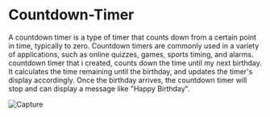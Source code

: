 # Countdown-Timer
A countdown timer is a type of timer that counts down from a certain point in time, typically to zero. Countdown timers are commonly used in a variety of applications, such as online quizzes, games, sports timing, and alarms.
countdown timer that i created, counts down the time until my next birthday. It calculates the time remaining until the birthday, and updates the timer's display accordingly.
Once the birthday arrives, the countdown timer will stop and can display a message like "Happy Birthday".


![Capture](https://user-images.githubusercontent.com/105599585/214328058-a83dfb27-572b-42f7-a53a-8c077ba6b695.JPG)
